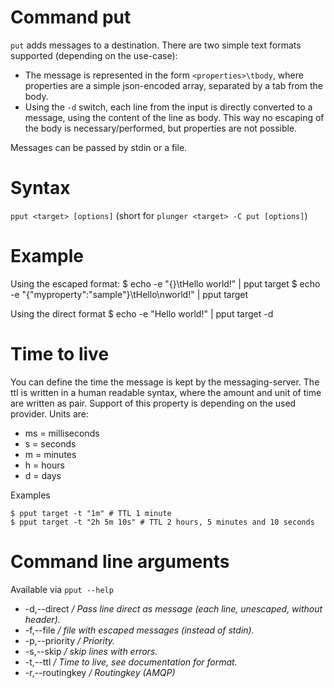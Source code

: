 # Command put
`put` adds messages to a destination. There are two simple text formats supported (depending on the use-case):
* The message is represented in the form `<properties>\tbody`, where properties are a simple json-encoded array, separated by a tab from the body. 
* Using the `-d` switch, each line from the input is directly converted to a message, using the content of the line as body. This way no escaping of the body is necessary/performed, but properties are not possible. 

Messages can be passed by stdin or a file.

# Syntax
`pput <target> [options]`
(short for `plunger <target> -C put [options]`)

# Example
Using the escaped format:
    $ echo -e "{}\tHello world!" | pput target
    $ echo -e "{\"myproperty\":\"sample\"}\tHello\nworld!" | pput target

Using the direct format
    $ echo -e "Hello world!" | pput target -d

# Time to live
You can define the time the message is kept by the messaging-server. The ttl is written in a human readable syntax, where the amount and unit of time are written as pair. Support of this property is depending on the used provider.
Units are:
* ms = milliseconds
* s = seconds
* m = minutes
* h = hours
* d = days

Examples

    $ pput target -t "1m" # TTL 1 minute
    $ pput target -t "2h 5m 10s" # TTL 2 hours, 5 minutes and 10 seconds

# Command line arguments
Available via `pput --help`
* -d,--direct  _/ Pass line direct as message (each line, unescaped, without header)._
* -f,--file <arg>  _/ file with escaped messages (instead of stdin)._
* -p,--priority <arg>  _/ Priority._
* -s,--skip  _/ skip lines with errors._
* -t,--ttl <arg>  _/ Time to live, see documentation for format._
* -r,--routingkey <arg> _/ Routingkey (AMQP)_

